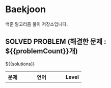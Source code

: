# Baekjoon

백준 알고리즘 풀이 저장소입니다.

## SOLVED PROBLEM (해결한 문제 : ${{problemCount}}개)

<table style="width: 100%">
    <tr>
        <th style="text-align:center">문제</th>
        <th style="width: 7.5rem; text-align:center;">언어</th>
        <th style="width: 15px">Level</th>
    </tr>
    ${{solutions}}
</table>
